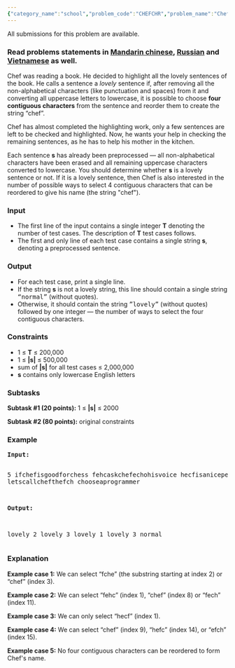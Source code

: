 ```yaml
---
{"category_name":"school","problem_code":"CHEFCHR","problem_name":"Chef And His Characters","languages_supported":{"0":"C","1":"CPP14","2":"JAVA","3":"PYTH","4":"PYTH 3.5","5":"PYPY","6":"CS2","7":"PAS fpc","8":"PAS gpc","9":"RUBY","10":"PHP","11":"GO","12":"NODEJS","13":"HASK","14":"rust","15":"SCALA","16":"swift","17":"D","18":"PERL","19":"FORT","20":"WSPC","21":"ADA","22":"CAML","23":"ICK","24":"BF","25":"ASM","26":"CLPS","27":"PRLG","28":"ICON","29":"SCM qobi","30":"PIKE","31":"ST","32":"NICE","33":"LUA","34":"BASH","35":"NEM","36":"LISP sbcl","37":"LISP clisp","38":"SCM guile","39":"JS","40":"ERL","41":"TCL","42":"kotlin","43":"PERL6","44":"TEXT","45":"SCM chicken","46":"CLOJ","47":"COB","48":"FS"},"max_timelimit":1,"source_sizelimit":50000,"problem_author":"shivam010","problem_tester":"r_64","date_added":"18-01-2018","tags":{"0":"cakewalk","1":"feb18","2":"shivam010"},"editorial_url":"https://discuss.codechef.com/problems/CHEFCHR","time":{"view_start_date":1518427800,"submit_start_date":1518427800,"visible_start_date":1518427800,"end_date":1735669800},"is_direct_submittable":false,"layout":"problem"}
---
```

<span class="solution-visible-txt">All submissions for this problem are available.</span><h3>Read problems statements in <a target="_blank" 
href="http://www.codechef.com/download/translated/FEB18/mandarin/CHEFCHR.pdf">Mandarin chinese</a>, <a target="_blank" 
href="http://www.codechef.com/download/translated/FEB18/russian/CHEFCHR.pdf">Russian</a> and <a target="_blank" 
href="http://www.codechef.com/download/translated/FEB18/vietnamese/CHEFCHR.pdf">Vietnamese</a> as well.</h3>

<p>Chef was reading a book. He decided to highlight all the lovely sentences of the book. He calls a sentence a <i>lovely</i> sentence if, after removing all the non-alphabetical characters (like punctuation and spaces) from it and converting all uppercase letters to lowercase, it is possible to choose <b>four contiguous characters</b> from the sentence and reorder them to create the string “chef”.</p>

<p>Chef has almost completed the highlighting work, only a few sentences are left to be checked and highlighted. Now, he wants your help in checking the remaining sentences, as he has to help his mother in the kitchen.</p>

<p>Each sentence <b>s</b> has already been preprocessed — all non-alphabetical characters have been erased and all remaining uppercase characters converted to lowercase. You should determine whether <b>s</b> is a lovely sentence or not. If it is a lovely sentence, then Chef is also interested in the number of possible ways to select 4 contiguous characters that can be reordered to give his name (the string "chef").</p>

<h3>Input</h3>
<ul>
<li>The first line of the input contains a single integer <b>T</b> denoting the number of test cases. The description of <b>T</b> test cases follows.</li>
<li>The first and only line of each test case contains a single string <b>s</b>, denoting a preprocessed sentence.</li>
</ul>

<h3>Output</h3>
<ul>
<li>For each test case, print a single line.</li>
<li>If the string <b>s</b> is not a lovely string, this line should contain a single string <tt>“normal”</tt> (without quotes).</li>
<li>Otherwise, it should contain the string <tt>”lovely”</tt> (without quotes) followed by one integer — the number of ways to select the four contiguous characters.</li>
</ul>

<h3>Constraints</h3>
<ul>
<li>1 ≤ <b>T</b> ≤ 200,000</li>
<li>1 ≤ <b>|s|</b> ≤ 500,000</li>
<li>sum of <b>|s|</b> for all test cases ≤ 2,000,000</li>
<li><b>s</b> contains only lowercase English letters</li>
</ul>

<h3>Subtasks</h3>
<p>
<b>Subtask #1 (20 points):</b> 1 ≤ <b>|s|</b> ≤ 2000
</p>

<p>
<b>Subtask #2 (80 points):</b> original constraints
</p>

<h3>Example</h3>
<pre>
<b>Input:</b>

5
ifchefisgoodforchess
fehcaskchefechohisvoice
hecfisaniceperson
letscallchefthefch
chooseaprogrammer

<b>Output:</b>

lovely 2
lovely 3
lovely 1
lovely 3
normal
</pre>

<h3>Explanation</h3>
<p><b>Example case 1:</b> We can select “fche” (the substring starting at index 2) or “chef” (index 3).</p>
<p><b>Example case 2:</b> We can select “fehc” (index 1), “chef” (index 8) or “fech” (index 11).</p>
<p><b>Example case 3:</b> We can only select “hecf” (index 1).</p>
<p><b>Example case 4:</b> We can select “chef” (index 9), “hefc” (index 14), or “efch” (index 15).</p>
<p><b>Example case 5:</b> No four contiguous characters can be reordered to form Chef's name.</p>
